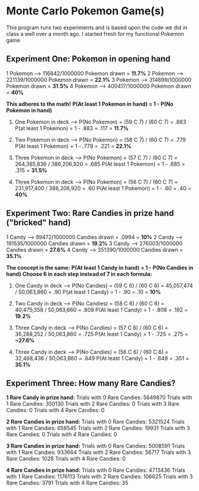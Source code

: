 # Monte Carlo Pokemon Game(s)

This program runs two experiments and is based upon the code we did in class a well over a month ago.
I started fresh for my functional Pokemon game


## Experiment One: Pokemon in opening hand
1 Pokemon --> 116842/1000000 Pokemon drawn = **11.7%**
2 Pokemon --> 221139/1000000 Pokemon drawn = **22.1%**
3 Pokemon --> 314899/1000000 Pokemon drawn = **31.5%**
4 Pokemon --> 400417/1000000 Pokemon drawn = **40%**

**This adheres to the math!**
**P(At least 1 Pokemon in hand) = 1 - P(No Pokemon in hand)**

1. One Pokemon in deck --> P(No Pokemon) = (59 C 7) / (60 C 7) = .883
   P(at least 1 Pokemon) = 1 - .883 = .117 = **11.7%**

3. Two Pokemon in deck --> P(No Pokemon) = (58 C 7) / (60 C 7) = .779
   P(At least 1 Pokemon) = 1 - .779 = .221 = **22.1%**

5. Three Pokemon in deck --> P(No Pokemon) = (57 C 7) / (60 C 7) = 264,385,836 / 386,206,920 = .685
   P(At least 1 Pokemon) = 1 - .685 = .315 = **31.5%**

6. Three Pokemon in deck --> P(No Pokemon) = (56 C 7) / (60 C 7) = 231,917,400 / 386,206,920 = .60
   P(At least 1 Pokemon) = 1 - .60 = .40 = **40%**



## Experiment Two: Rare Candies in prize hand ("bricked" hand)

1 Candy --> 99472/1000000 Candies drawn = .0994 = **10%**
2 Candy --> 191535/1000000 Candies drawn = **19.2%**
3 Candy --> 276003/1000000 Candies drawn = **27.6%**
4 Candy --> 351390/1000000 Candies drawn = **35.1%**

**The concept is the same:**
**P(At least 1 Candy in hand) = 1 - P(No Candies in hand)**
**Choose 6 in each step instead of 7 in each formula:**

1. One Candy in deck --> P(No Candies) = (59 C 6) / (60 C 6) = 45,057,474 / 50,063,860 = .90
   P(at least 1 Candy) = 1 - .90 = .10 = **10%**

2. Two Candy in deck --> P(No Candies) = (58 C 6) / (60 C 6) = 40,475,358 / 50,063,860 = .808
   P(At least 1 Candy) = 1 - .808 = .192 = **19.2%**

3. Three Candy in deck --> P(No Candies) = (57 C 6) / (60 C 6) = 36,288,252 / 50,063,860 = .725
   P(At least 1 Candy) = 1 - .725 = .275 = **~27.6%**

4. Three Candy in deck --> P(No Candies) = (56 C 6) / (60 C 6) = 32,468,436 / 50,063,860 = .649
   P(At least 1 Candy) = 1 - .649 = .351 = **35.1%**

## Experiment Three: How many Rare Candies?

**1 Rare Candy in prize hand:**
Trials with 0 Rare Candies: 5649870
Trials with 1 Rare Candies: 350130
Trials with 2 Rare Candies: 0
Trials with 3 Rare Candies: 0
Trials with 4 Rare Candies: 0

**2 Rare Candies in prize hand:**
Trials with 0 Rare Candies: 5321524
Trials with 1 Rare Candies: 658545
Trials with 2 Rare Candies: 19931
Trials with 3 Rare Candies: 0
Trials with 4 Rare Candies: 0

**3 Rare Candies in prize hand:**
Trials with 0 Rare Candies: 5008591
Trials with 1 Rare Candies: 933664
Trials with 2 Rare Candies: 56717
Trials with 3 Rare Candies: 1028
Trials with 4 Rare Candies: 0

**4 Rare Candies in prize hand:**
Trials with 0 Rare Candies: 4713436
Trials with 1 Rare Candies: 1176113
Trials with 2 Rare Candies: 106625
Trials with 3 Rare Candies: 3791
Trials with 4 Rare Candies: 35

